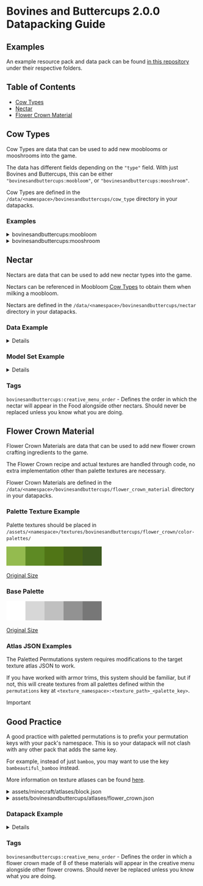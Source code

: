# Bovines and Buttercups 2.0.0 Datapacking Guide

## Examples

An example resource pack and data pack can be found [in this repository](https://github.com/GreenhouseModding/bovines-and-buttercups-example-pack) under their respective folders.

## Table of Contents

- [Cow Types](#cow-types)
- [Nectar](#nectar)
- [Flower Crown Material](#flower-crown-material)

## Cow Types

Cow Types are data that can be used to add new mooblooms or mooshrooms into the game.

The data has different fields depending on the `"type"` field. With just Bovines and Buttercups, this can be either `"bovinesandbuttercups:moobloom"`, or `"bovinesandbuttercups:mooshroom"`.

Cow Types are defined in the `/data/<namespace>/bovinesandbuttercups/cow_type` directory in your datapacks.

### Examples

<details>
<summary>bovinesandbuttercups:moobloom</summary>

```jsonc
{
    "type": "bovinesandbuttercups:moobloom",
    // Defines the flower that is associated with the adult moobloom.
    // This will appear on a moobloom of this type's back, which block a moobloom of this type will spread when bone meal is used on it, and what item you obtain when shearing a moobloom with this type.
    "flower": {
        // Accepts one (or more) of:
        // A block state. Accepts a "Name" and "Properties" field.
        "block_state": {
            "Name": "minecraft:bamboo",
            "Properties": {
                "age": 1,
                "leaves": "small"
            }
        },
        // A bovines model set (defined in /assets/<namespace>/bovinesandbuttercups/). Has to be of the "bovinesandbuttercups:generic" type.
        // If set alone, blocks/items will not be associated with the other functionalities of this field.
        "model_set": "example:generic_model_set",
        // A custom flower type to use
        // You may read the flower type section to get more information on this.
        "custom_flower": "example:fire_flower"
    },
    // Defines the bud that appears on a baby moobloom of this type's back.
    "bud": {
        "block_state": {
            "Name": "minecraft:bamboo_sapling"
        }
    },
    // The location of the entity texture for this type. Mapped to "assets/<namespace>/textures/entity/<path>.png"
    // This field is optional. If not set, will be set to "assets/<file_namespace>/textures/entity/bovinesandbuttercups/moobloom/<file_path>_moobloom.png"
    "texture_location": "example:bovinesandbuttercups/moobloom/example_moobloom",
    // Textures to render on top of the base moobloom texture.
    // In the base mod, this is used for the grass/moss/snow layers on each moobloom.
    // This field is optional.
    // The below will render the grass layer normally outside of biomes that are tagged as #minecraft:is_jungle, and will render emissively when in these biomes.
    "layers": [
        {
            // The location of the entity texture for this type. Mapped to "assets/<namespace>/textures/entity/<path>.png"
            "texture_location": "bovinesandbuttercups:bovinesandbuttercups/moobloom/moobloom_grass_layer",
            // The texture modifiers for this layer. These will have different effects on the texture when applied.
            // You may read the texture modifier section to get more information on these.
            "texture_modifiers": [
                {
                    "type": "bovinesandbuttercups:fallback"
                },
                {
                    "type": "bovinesandbuttercups:grass_tint"
                }
            ]
        },
        {
            "texture_location": "bovinesandbuttercups:bovinesandbuttercups/moobloom/moobloom_grass_layer",
            "texture_modifiers": [
                {
                    "type": "bovinesandbuttercups:conditioned",
                    "id": "example:example_moobloom/conditioned_modifier",
                    "condition": [
                        {
                            "condition": "minecraft:entity_properties",
                            "entity": "this",
                            "predicate": {
                                "location": {
                                    "biomes": "#minecraft:is_jungle"
                                }
                            }
                        }
                    ]
                },
                {
                    "type": "bovinesandbuttercups:grass_tint"
                },
                {
                    "type": "bovinesandbuttercups:emissive"
                }
            ]
        }
    ],
    // The biomes in which this entity will spawn. 
    // This field is optional.
    "natural_spawns": [
        // Accepts any amounts of a mix of either:
        // A biome key or biome tag (prefixed with #), specifying this way will always have a weight of 1.
        "#minecraft:is_jungle",
        // A weighted entry.
        {
            "biomes": "minecraft:bamboo_jungle",
            "weight": 5
        }
    ],
    // The types that this moobloom may change into when hit by thunder, randomised from the values in this list.
    // This field is optional.
    "thunder_conversion_types": [
        // Accepts any amounts of a mix of either:
        // A cow type key, specifying this way will always have a weight of 1.
        "bovinesandbuttercups:tropical_blue",
        // A weighted entry.
        {
            "type": "bovinesandbuttercups:chargelily",
            "weight": 7
        }
    ],
    // Conditions used for determining if a baby moobloom should become this type upon being bred.
    // Below is a condition that checks if one parent is a tropical blue moobloom and the other is a limelight moobloom.
    // See: https://minecraft.wiki/w/Predicate
    // This field is optional.
    "offspring_conditions": {
        "this_conditions": [
            {
                "condition": "minecraft:entity_properties",
                "entity": "this",
                "predicate": {
                    "type": "bovinesandbuttercups:cow",
                    "type_specific": {
                        "type": "bovinesandbuttercups:tropical_blue"
                    }
                }
            }
        ],
        "other_conditions": [
            {
                "condition": "minecraft:entity_properties",
                "entity": "this",
                "predicate": {
                    "type": "bovinesandbuttercups:cow",
                    "type_specific": {
                        "type": "bovinesandbuttercups:limelight"
                    }
                }
            }
        ]
    },
    // The nectar type (defined in /data/<namespace>/bovinesandbuttercups/nectar/) obtained when milking this cow with a bowl.
    // This field is optional. If unset, any mooblooms with this type will not be able to be milked with a bowl.
    "nectar": "example:example",
    // Particle options associated with this moobloom.
    // This is only used by breeding in the base mod, but may have other uses in addons/integrations.
    // See: https://minecraft.wiki/w/Particle_format
    // This field is optional.
    "particle": {
        "type": "bovinesandbuttercups:bloom",
        // Int color
        "color": 11337549
    }
}
```

</details>


<details>
<summary>bovinesandbuttercups:mooshroom</summary>

```jsonc
{
    "type": "bovinesandbuttercups:mooshroom",
    // Defines the flower that is associated with the adult mooshroom.
    // This will appear on a mooshroom of this type's back, and what item you obtain when shearing a mooshroom with this type.
    "mushroom": {
        // Accepts one (or more) of:
        // A block state. Accepts a "Name" and "Properties" field.
        "block_state": {
            "Name": "minecraft:crimson_fungus"
        },
        // A bovines model set (defined in /assets/<namespace>/bovinesandbuttercups/). Has to be of the "bovinesandbuttercups:generic" type.
        // If set alone, blocks/items will not be associated with the other functionalities of this field.
        "model_set": "example:generic_model_set",
        // A custom mushroom type to use.
        // You may read the mushroom type section to get more information on this.
        "custom_mushroom": "example:truffle"
    },
    // Whether the mooshroom can eat flowers.
    // This field is optional, will fall back to vanilla/other mod behavior if not set.
    "can_eat_flowers": true,
    // The vanilla type that this mooshroom type represents. Used for backwards compatibility.
    // This field is optional, should typically not be set unless you are adding a mooshroom from a mod that extends the vanilla mooshroom type enum.
    "vanilla_type": "red",
    // The location of the entity texture for this type. Mapped to "assets/<namespace>/textures/entity/<path>.png"
    // This field is optional. If not set, will be set to "assets/<file_namespace>/textures/entity/bovinesandbuttercups/mooshroom/<file_path>_mooshroom.png"
    "texture_location": "example:bovinesandbuttercups/mooshroom/example_mooshroom",
    // Textures to render on top of the base mooshroom texture.
    // In the base mod, this is used for the grass/moss/snow layers on each mooshroom.
    // This field is optional.
    // The below will render the grass layer normally outside of biomes that are tagged as #minecraft:is_jungle, and will render emissively when in these biomes.
    "layers": [
        {
            // The location of the entity texture for this type. Mapped to "assets/<namespace>/textures/entity/<path>.png"
            "texture_location": "bovinesandbuttercups:bovinesandbuttercups/mooshroom/mooshroom_mycelium_layer",
            // The texture modifiers for this layer. These will have different effects on the texture when applied.
            // You may read the texture modifier section to get more information on these.
            "texture_modifiers": [
                {
                    "type": "bovinesandbuttercups:fallback"
                }
            ]
        },
        {
            "texture_location": "bovinesandbuttercups:bovinesandbuttercups/mooshroom/mooshroom_mycelium_layer",
            "texture_modifiers": [
                {
                    "type": "bovinesandbuttercups:conditioned",
                    "id": "example:example_mooshroom/conditioned_modifier",
                    "condition": [
                        {
                            "condition": "minecraft:entity_properties",
                            "entity": "this",
                            "predicate": {
                                "location": {
                                    "biomes": "minecraft:crimson_forest"
                                }
                            }
                        }
                    ]
                },
                {
                    "type": "bovinesandbuttercups:emissive"
                }
            ]
        }
    ],
    // The biomes in which this entity will spawn. 
    // This field is optional.
    "natural_spawns": [
        // Accepts any amounts of a mix of either:
        // A biome key or biome tag (prefixed with #), specifying this way will always have a weight of 1.
        "#minecraft:is_nether",
        // A weighted entry.
        {
            "biomes": "minecraft:crimson_forest",
            "weight": 5
        }
    ],
    // The types that this mooshroom may change into when hit by thunder, randomised from the values in this list.
    // This field is optional.
    "thunder_conversion_types": [
        // Accepts any amounts of a mix of either:
        // A cow type key, specifying this way will always have a weight of 1.
        "bovinesandbuttercups:brown_mushroom",
        // A weighted entry.
        {
            "type": "bovinesandbuttercups:red_mushroom",
            "weight": 7
        }
    ],
    // Conditions used for determining if a baby mooshroom should become this type upon being bred.
    // Below is a condition that checks if one parent is a red mooshroom and the other is a brown mooshroom.
    // See: https://minecraft.wiki/w/Predicate
    // This field is optional.
    "offspring_conditions": {
        "this_conditions": [
            {
                "condition": "minecraft:entity_properties",
                "entity": "this",
                "predicate": {
                    "type": "bovinesandbuttercups:cow",
                    "type_specific": {
                        "type": "bovinesandbuttercups:red_mushroom"
                    }
                }
            }
        ],
        "other_conditions": [
            {
                "condition": "minecraft:entity_properties",
                "entity": "this",
                "predicate": {
                    "type": "bovinesandbuttercups:cow",
                    "type_specific": {
                        "type": "bovinesandbuttercups:brown_mushroom"
                    }
                }
            }
        ]
    },
    // Particle options associated with this mooshroom.
    // This is only used by breeding in the base mod, but may have other uses in addons/integrations.
    // See: https://minecraft.wiki/w/Particle_format
    // This field is optional.
    "particle": {
        "type": "bovinesandbuttercups:shroom",
        // Int color
        "color": 11337549
    }
}
```

</details>

## Nectar

Nectars are data that can be used to add new nectar types into the game.

Nectars can be referenced in Moobloom [Cow Types](#cow-types) to obtain them when milking a moobloom.

Nectars are defined in the `/data/<namespace>/bovinesandbuttercups/nectar` directory in your datapacks.

### Data Example

<details>

```jsonc
{
    // A list of effects to apply lockdown for.
    // Accepts an 'id' field and a 'duration' field.
    "effects": [
      {
        "duration": 9600,
        "id": "minecraft:fire_resistance"
      },
      {
        "duration": 2400,
        "id": "minecraft:regeneration"
      }
    ],
    // A bovines model set (defined in /assets/<namespace>/bovinesandbuttercups/). Has to be of the "bovinesandbuttercups:item" type.
    "model_set": "example:example_nectar_bowl"
}
```

</details>

### Model Set Example

<details>

Defined as `/assets/<namespace>/bovinesandbuttercups/<path>.json`

```jsonc
{
    "type": "bovinesandbuttercups:item",
    "item_model": "example:example_nectar_bowl"
}
```

</details>

### Tags

`bovinesandbuttercups:creative_menu_order` - Defines the order in which the nectar will appear in the Food  alongside other nectars. Should never be replaced unless you know what you are doing.

## Flower Crown Material

Flower Crown Materials are data that can be used to add new flower crown crafting ingredients to the game.

The Flower Crown recipe and actual textures are handled through code, no extra implementation other than palette textures are necessary.

Flower Crown Materials are defined in the `/data/<namespace>/bovinesandbuttercups/flower_crown_material` directory in your datapacks.

### Palette Texture Example

Palette textures should be placed in `/assets/<namespace>/textures/bovinesandbuttercups/flower_crown/color-palettes/`

![Base Palette](img/bamboo_leaf_palette.png)

[Original Size](bovines-example-resourcepack/assets/example/textures/bovinesandbuttercups/flower_crown/color_palettes/example_flower_crown_material.png)

### Base Palette
![Base Palette](img/flower_crown_palette.png)

[Original Size](https://github.com/GreenhouseModding/bovines-and-buttercups/blob/1.21/common/src/main/resources/assets/bovinesandbuttercups/textures/bovinesandbuttercups/flower_crown/color_palettes/flower_crown_palette.png)

### Atlas JSON Examples

The Paletted Permutations system requires modifications to the target texture atlas JSON to work.

If you have worked with armor trims, this system should be familiar, but if not, this will create textures from all palettes defined within the `permutations` key at `<texture_namespace>:<texture_path>_<palette_key>`.

> [!IMPORTANT]
>
> ## Good Practice
>
> A good practice with paletted permutations is to prefix your permutation keys with your pack's namespace. This is so your datapack will not clash with any other pack that adds the same key.
>
> For example, instead of just `bamboo`, you may want to use the key `bambeautiful_bamboo` instead.


More information on texture atlases can be found [here](https://minecraft.wiki/w/Atlas).

<details>
<summary>assets/minecraft/atlases/block.json</summary>

```jsonc
{
    "sources": [
        {
            // The type of atlas source, should be kept as paletted permutations.
            "type": "paletted_permutations",
            // Every texture to modify with the below palettes.
            // Should generally be kept to the Bovines textures unless you know what you are doing.
            // Some of the texture's pixels should map to the exact color of the palette key, any pixel that doesn't is ignored.
            "textures": [
                "bovinesandbuttercups:bovinesandbuttercups/flower_crown/items/top_left",
                "bovinesandbuttercups:bovinesandbuttercups/flower_crown/items/top",
                "bovinesandbuttercups:bovinesandbuttercups/flower_crown/items/top_right",
                "bovinesandbuttercups:bovinesandbuttercups/flower_crown/items/center_left",
                "bovinesandbuttercups:bovinesandbuttercups/flower_crown/items/center_right",
                "bovinesandbuttercups:bovinesandbuttercups/flower_crown/items/bottom_left",
                "bovinesandbuttercups:bovinesandbuttercups/flower_crown/items/bottom",
                "bovinesandbuttercups:bovinesandbuttercups/flower_crown/items/bottom_right"
            ],
            // The base palette, this should be kept to the Bovines texture unless you are using textures with a custom palette.
            "palette_key": "bovinesandbuttercups:bovinesandbuttercups/flower_crown/color_palettes/flower_crown_palette",
            // A key value object with the trailing name of the texture as the key and the palette texture as the value.
            // Supports multiple key value pairs.
            "permutations": {
                "example_flower_crown_material": "example:bovinesandbuttercups/flower_crown/color_palettes/example_flower_crown_material"
            }
        }
    ]
}
```

</details>

<details>
<summary>assets/bovinesandbuttercups/atlases/flower_crown.json</summary>

```jsonc
{
    "sources": [
        {
            // The type of atlas source, should be kept as paletted permutations.
            "type": "paletted_permutations",
            // Every texture to modify with the below palettes.
            // Should generally be kept to the Bovines textures unless you know what you are doing.
            // Some of the texture's pixels should map to the exact color of the palette key, any pixel that doesn't is ignored.
            "textures": [
                "bovinesandbuttercups:bovinesandbuttercups/flower_crown/models/top_left",
                "bovinesandbuttercups:bovinesandbuttercups/flower_crown/models/top",
                "bovinesandbuttercups:bovinesandbuttercups/flower_crown/models/top_right",
                "bovinesandbuttercups:bovinesandbuttercups/flower_crown/models/center_left",
                "bovinesandbuttercups:bovinesandbuttercups/flower_crown/models/center_right",
                "bovinesandbuttercups:bovinesandbuttercups/flower_crown/models/bottom_left",
                "bovinesandbuttercups:bovinesandbuttercups/flower_crown/models/bottom",
                "bovinesandbuttercups:bovinesandbuttercups/flower_crown/models/bottom_right"
            ],
            // The base palette, this should be kept to the Bovines texture unless you are using textures with a custom palette.
            "palette_key": "bovinesandbuttercups:bovinesandbuttercups/flower_crown/color_palettes/flower_crown_palette",
            // A key value object with the trailing name of the texture as the key and the palette texture as the value.
            // Supports multiple key value pairs.
            "permutations": {
                "example_flower_crown_material": "example:bovinesandbuttercups/flower_crown/color_palettes/example_flower_crown_material"
            }
        }
    ]
}
```

</details>

### Datapack Example

<details>

```jsonc
{
    // The description text to use in the item tooltip.
    // Will be displayed as <description> x <number>.
    "description": {
        "color": "#557F12",
        "translate": "flower_crown_material.example.example"
    },
    // The ingredient to use in the flower crown recipe to get this material while crafting a flower crown.
    "ingredient": {
        "id": "minecraft:bamboo"
    },
    // The textures to use whilst this flower crown is equipped on an entity.
    // Key names are based on where the item was placed in the crafting table.
    // If you are using the paletted permutation system, this should be `<namespace>:bovinesandbuttercups/flower_crown/models/<key_name>_<path>`.
    "equipped_textures": {
        "bottom": "bovinesandbuttercups:bovinesandbuttercups/flower_crown/models/bottom_example_flower_crown_material",
        "bottom_left": "bovinesandbuttercups:bovinesandbuttercups/flower_crown/models/bottom_left_example_flower_crown_material",
        "bottom_right": "bovinesandbuttercups:bovinesandbuttercups/flower_crown/models/bottom_right_example_flower_crown_material",
        "center_left": "bovinesandbuttercups:bovinesandbuttercups/flower_crown/models/center_left_example_flower_crown_material",
        "center_right": "bovinesandbuttercups:bovinesandbuttercups/flower_crown/models/center_right_example_flower_crown_material",
        "top": "bovinesandbuttercups:bovinesandbuttercups/flower_crown/models/top_example_flower_crown_material",
        "top_left": "bovinesandbuttercups:bovinesandbuttercups/flower_crown/models/top_left_example_flower_crown_material",
        "top_right": "bovinesandbuttercups:bovinesandbuttercups/flower_crown/models/top_right_example_flower_crown_material"
    },
    // The textures to use for this flower crown as an item..
    // Key names are based on where the item was placed in the crafting table.
    // If you are using the paletted permutation system, this should be `<namespace>:bovinesandbuttercups/flower_crown/items/<key_name>_<path>`.
    // Bottom Left, Bottom and Bottom Right are unused in the base mod, but are there for the sake of resource packs that modify the flower crown item textures.
    "item_textures": {
        "bottom": "bovinesandbuttercups:bovinesandbuttercups/flower_crown/items/bottom_example_flower_crown_material",
        "bottom_left": "bovinesandbuttercups:bovinesandbuttercups/flower_crown/items/bottom_left_example_flower_crown_material",
        "bottom_right": "bovinesandbuttercups:bovinesandbuttercups/flower_crown/items/bottom_right_example_flower_crown_material",
        "center_left": "bovinesandbuttercups:bovinesandbuttercups/flower_crown/items/center_left_example_flower_crown_material",
        "center_right": "bovinesandbuttercups:bovinesandbuttercups/flower_crown/items/center_right_example_flower_crown_material",
        "top": "bovinesandbuttercups:bovinesandbuttercups/flower_crown/items/top_example_flower_crown_material",
        "top_left": "bovinesandbuttercups:bovinesandbuttercups/flower_crown/items/top_left_example_flower_crown_material",
        "top_right": "bovinesandbuttercups:bovinesandbuttercups/flower_crown/items/top_right_example_flower_crown_material"
    }
}
```

</details>

### Tags

`bovinesandbuttercups:creative_menu_order` - Defines the order in which a flower crown made of 8 of these materials will appear in the creative menu alongside other flower crowns. Should never be replaced unless you know what you are doing.
